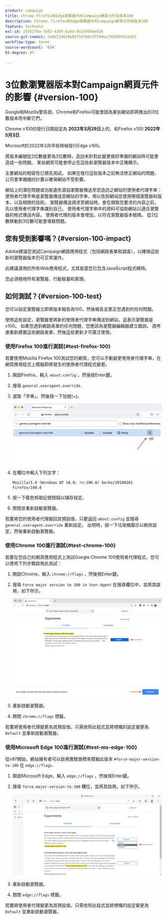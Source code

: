 ```yaml
---
product: campaign
title: Chrome Firefox和Edge瀏覽器中的Campaign網頁元件及版本100
description: Chrome、Firefox和Edge瀏覽器中的Campaign網頁元件和版本100
feature: Technote
exl-id: 2016279a-7b02-4399-b2ed-9a15456de816
source-git-commit: 3a9b21d626b60754789c3f594ba798309f62a553
workflow-type: tm+mt
source-wordcount: '634'
ht-degree: 0%

---
```


# 3位數瀏覽器版本對Campaign網頁元件的影響 {#version-100}

Google和Mozilla警告說，Chrome和Firefox可能會因為某些網站即將推出的3位數版本而中斷它們。

Chrome v100的發行日期設定為 **2022年3月29日**&#x200B;上的、和Firefox v100 **2022年5月3日**.

Microsoft於2022年3月早些時候發行Edge v100。

將版本編號從2位數變更為3位數時，造訪未針對此變更做好準備的網站時可能會造成一些問題。 某些網頁可能會停止在這些新瀏覽器版本中正確顯示。

主要網站的相容性已預先測試。 如果在發行這些版本之前無法修正網站的問題，公司會準備備份計畫以確保網站不受影響。

網站上的潛在問題或功能遺失源自瀏覽器傳送至您造訪之網站的使用者代理字串：使用者代理字串是瀏覽器傳送至網站的字串，用以告知網站您使用哪個瀏覽器和版本，以及相關的技術。 瀏覽器傳送請求至網站時，會在擷取您要求的內容之前，先以使用者代理字串識別自己。 使用者代理字串中的資料可協助網站以適合瀏覽器的格式傳送內容。 使用者代理的版本會增加，以符合瀏覽器版本號碼。 從2位數移動到3位數可能會導致問題。

## 您有受到影響嗎？{#version-100-impact}

Adobe建議您測試Campaign網路應用程式（包括網路表單和調查），以確保這些新的瀏覽器版本仍可正常運作。

此建議適用於所有Web應用程式，尤其是當您已包含JavaScript程式碼時。

您必須檢視所有瀏覽器、行動裝置和案頭。

## 如何測試？{#version-100-test}

您可以設定瀏覽器立即將版本報告為100，然後報告並更正您遇到的任何問題。

使用這些設定，瀏覽器會將新的使用者代理字串傳送到網站，這表示瀏覽器是v100。 如果您遇到網路表單的任何問題，您應該為瀏覽器編輯器建立錯誤。 請考慮重新建置這些網路表單，然後這些更新才可廣泛使用。

### 使用Firefox 100進行測試{#test-firefox-100}

若要使用Mozilla Firefox 100測試您的網頁，您可以手動變更使用者代理字串，在網頁應用程式上模擬即將發生的使用者代理程式變更。

1. 開啟Firefox，輸入 `about:config` ，然後按Enter鍵。
1. 搜尋 `general.useragent.override`.
1. 選取「字串」，然後按一下加號(+)。

   ![](assets/force-user-agent-firefox.png)

1. 在欄位中輸入下列文字：

   ```
   Mozilla/5.0 (Windows NT 10.0; rv:100.0) Gecko/20100101 Firefox/100.0
   ```

1. 按一下藍色核取記號按鈕以儲存設定。
1. 關閉並重新啟動瀏覽器。

若要將您的使用者代理變回其預設值，只要返回 `about:config` 並搜尋 `general.useragent.override` 重新設定。  出現時，按一下垃圾桶圖示以刪除設定，然後重新啟動瀏覽器。

### 使用Chrome 100進行測試{#test-chrome-100}

若要在您自己的網頁應用程式上測試Google Chrome 100使用者代理程式，您可以使用下列步驟啟用此測試：

1. 開啟Chrome，輸入 `chrome://flags` ，然後按Enter鍵。
1. 搜尋 `Force major version to 100 in User-Agent` 在搜尋欄位中，並將其啟用，如下所示。

   ![](assets/force-user-agent-chrome.png)

1. 重新啟動瀏覽器。
1. 關閉 `chrome://flags` 標籤。

若要將使用者代理變更為其預設值，只需依照此程式並將標幟的設定變更為 `Default` 並重新啟動瀏覽器。


### 使用Microsoft Edge 100進行測試{#test-ms-edge-100}

從v97開始，網站擁有者可以啟用實驗旗標來模擬此版本  `#force-major-version-to-100` 在 `edge://flags`.

1. 開啟Microsoft Edge，輸入 `edge://flags` ，然後按Enter鍵。
1. 搜尋 `force-major-version-to-100` 欄位，並將其啟用，如下所示。

   ![](assets/force-user-agent-edge.png)

1. 重新啟動瀏覽器。
1. 關閉 `edge://flags` 標籤。

若要將使用者代理變更為其預設值，只需依照此程式並將標幟的設定變更為 `Default` 並重新啟動瀏覽器。
